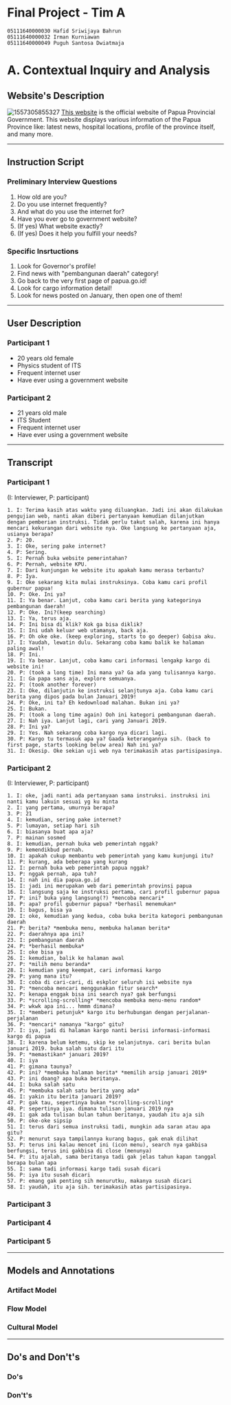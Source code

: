 # Final Project - Tim A

```
05111640000030 Hafid Sriwijaya Bahrun
05111640000032 Irman Kurniawan
05111640000049 Puguh Santosa Dwiatmaja
```

# A. Contextual Inquiry and Analysis
## Website's Description
![1557305855327](https://user-images.githubusercontent.com/32842793/57363399-3ab81680-71ab-11e9-9cb3-fa7423c5f9be.jpg)
[This website](https://papua.go.id/) is the official website of Papua Provincial Government. This website displays various information of the Papua Province like: latest news, hospital locations, profile of the province itself, and many more.

---

## Instruction Script
### Preliminary Interview Questions
1. How old are you?
2. Do you use internet frequently?
3. And what do you use the internet for?
4. Have you ever go to government website?
5. (If yes) What website exactly?
6. (If yes) Does it help you fulfill your needs? 

### Specific Insrtuctions
1. Look for Governor's profile!
2. Find news with "pembangunan daerah" category!
3. Go back to the very first page of papua.go.id!
4. Look for cargo information detail!
5. Look for news posted on January, then open one of them!

---

## User Description
### Participant 1
- 20 years old female
- Physics student of ITS
- Frequent internet user
- Have ever using a government website

### Participant 2
- 21 years old male
- ITS Student
- Frequent internet user
- Have ever using a government website

---

## Transcript
### Participant 1
(I: Interviewer, P: participant)
```
1. I: Terima kasih atas waktu yang diluangkan. Jadi ini akan dilakukan pengujian web, nanti akan diberi pertanyaan kemudian dilanjutkan dengan pemberian instruksi. Tidak perlu takut salah, karena ini hanya mencari kekurangan dari website nya. Oke langsung ke pertanyaan aja, usianya berapa?
2. P: 20.
3. I: Oke, sering pake internet?
4. P: Sering.
5. I: Pernah buka website pemerintahan? 
6. P: Pernah, website KPU.
7. I: Dari kunjungan ke website itu apakah kamu merasa terbantu?
8. P: Iya.
9. I: Oke sekarang kita mulai instruksinya. Coba kamu cari profil gubernur papua!
10. P: Oke. Ini ya?
11. I: Ya benar. Lanjut, coba kamu cari berita yang kategorinya pembangunan daerah!
12. P: Oke. Ini?(keep searching)
13. I: Ya, terus aja.
14. P: Ini bisa di klik? Kok ga bisa diklik?   
15. I: Ini udah keluar web utamanya, back aja.
16. P: Oh oke oke. (keep exploring, starts to go deeper) Gabisa aku.
17. I: Yaudah, lewatin dulu. Sekarang coba kamu balik ke halaman paling awal!
18. P: Ini.
19. I: Ya benar. Lanjut, coba kamu cari informasi lengakp kargo di website ini!
20. P: (took a long time) Ini mana ya? Ga ada yang tulisannya kargo. 
21. I: Ga papa sans aja, explore semuanya.
22. P: (took another forever)
23. I: Oke, dilanjutin ke instruksi selanjtunya aja. Coba kamu cari berita yang dipos pada bulan Januari 2019!
24. P: Oke, ini ta? Eh kedownload malahan. Bukan ini ya?
25. I: Bukan.
26. P: (took a long time again) Ooh ini kategori pembangunan daerah.
27. I: Nah iya. Lanjut lagi, cari yang Januari 2019.
28. P: Ini ya? 
29. I: Yes. Nah sekarang coba kargo nya dicari lagi.
30. P: Kargo tu termasuk apa ya? Gaada keterangannya sih. (back to first page, starts looking below area) Nah ini ya? 
31. I: Okesip. Oke sekian uji web nya terimakasih atas partisipasinya.
```

### Participant 2
(I: Interviewer, P: participant)
```
1. I: oke, jadi nanti ada pertanyaan sama instruksi. instruksi ini nanti kamu lakuin sesuai yg ku minta
2. I: yang pertama, umurnya berapa?
3. P: 21
4. I: kemudian, sering pake internet?
5. P: lumayan, setiap hari sih
6. I: biasanya buat apa aja?
7. P: mainan sosmed
8. I: kemudian, pernah buka web pemerintah nggak?
9. P: kemendikbud pernah.
10. I: apakah cukup membantu web pemerintah yang kamu kunjungi itu?
11. P: kurang, ada beberapa yang kurang
12. I: pernah buka web pemerintah papua nggak?
13. P: nggak pernah, apa tuh?
14. I: nah ini dia papua.go.id
15. I: jadi ini merupakan web dari pemerintah provinsi papua
16. I: langsung saja ke instruksi pertama, cari profil gubernur papua
17. P: ini? buka yang langsung(?) *mencoba mencari*
18. P: apa? profil gubernur papua? *berhasil menemukan*
19. I: bagus, bisa ya
20. I: oke, kemudian yang kedua, coba buka berita kategori pembangunan daerah
21. P: berita? *membuka menu, membuka halaman berita*
22. P: daerahnya apa ini?
23. I: pembangunan daerah
24. P: *berhasil membuka*
25. I: oke bisa ya
26. I: kemudian, balik ke halaman awal
27. P: *milih menu beranda*
28. I: kemudian yang keempat, cari informasi kargo
29. P: yang mana itu?
30. I: coba di cari-cari, di eskplor seluruh isi website nya
31. P: *mencoba mencari menggunakan fitur search*
32. P: kenapa enggak bisa ini search nya? gak berfungsi
33. P: *scrolling-scrolling* *mencoba membuka menu-menu random*
34. P: wkwk apa ini... hmmm dimana?
35. I: *memberi petunjuk* kargo itu berhubungan dengan perjalanan-perjalanan
36. P: *mencari* namanya "kargo" gitu?
37. I: iya, jadi di halaman kargo nanti berisi informasi-informasi kargo di papua
38. I: karena belum ketemu, skip ke selanjutnya. cari berita bulan januari 2019. buka salah satu dari itu
39. P: *memastikan* januari 2019?
40. I: iya
41. P: gimana taunya?
42. P: ini? *membuka halaman berita* *memilih arsip januari 2019*
43. P: ini doang? apa buka beritanya.
44. I: buka salah satu
45. P: *membuka salah satu berita yang ada*
46. I: yakin itu berita januari 2019?
47. P: gak tau, sepertinya bukan *scrolling-scrolling*
48. P: sepertinya iya. dimana tulisan januari 2019 nya
49. I: gak ada tulisan bulan tahun beritanya, yaudah itu aja sih
50. P: oke-oke sipsip
51. I: terus dari semua instruksi tadi, mungkin ada saran atau apa gitu?
52. P: menurut saya tampilannya kurang bagus, gak enak dilihat
53. P: terus ini kalau mencet ini (icon menu), search nya gakbisa berfungsi, terus ini gakbisa di close (menunya)
54. P: itu ajalah, sama beritanya tadi gak jelas tahun kapan tanggal berapa bulan apa
55. I: sama tadi informasi kargo tadi susah dicari
56. P: iya itu susah dicari
57. P: emang gak penting sih menurutku, makanya susah dicari
58. I: yaudah, itu aja sih. terimakasih atas partisipasinya.
```

### Participant 3

### Participant 4

### Participant 5

---

## Models and Annotations

### Artifact Model

### Flow Model

### Cultural Model

---

## Do's and Don't's

### Do's

### Don't's
